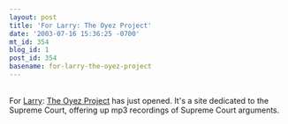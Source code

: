```yaml
---
layout: post
title: 'For Larry: The Oyez Project'
date: '2003-07-16 15:36:25 -0700'
mt_id: 354
blog_id: 1
post_id: 354
basename: for-larry-the-oyez-project
---
```

<br />For <a href="http://www.larrysalzman.com/">Larry</a>: <a href="http://www.oyez.org/oyez/frontpage">The Oyez Project</a> has just opened. It's a site dedicated to the Supreme Court, offering up mp3 recordings of Supreme Court arguments.<br /><br /><br />
